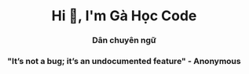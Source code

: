 <h1 align="center">Hi 👋, I'm Gà Học Code</h1>
<h3 align="center">Dân chuyên ngữ</h3>



<h3 align="center" margin-bottom="5px" >"It’s not a bug; it’s an undocumented feature" - Anonymous</h3>
